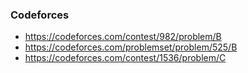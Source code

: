 ### Codeforces

- https://codeforces.com/contest/982/problem/B
- https://codeforces.com/problemset/problem/525/B
- https://codeforces.com/contest/1536/problem/C